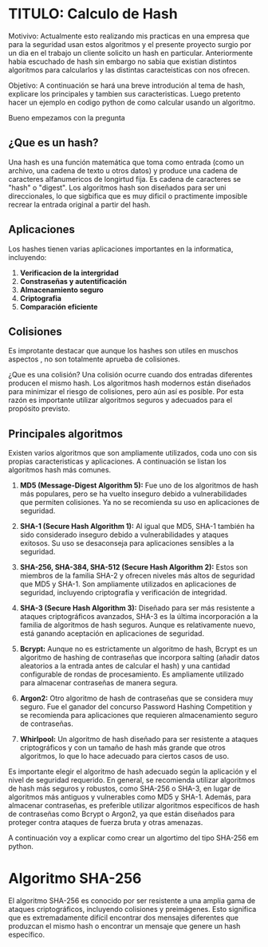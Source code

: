 # TITULO: Calculo de Hash

Motivivo: Actualmente esto realizando mis practicas en una empresa que para la seguridad usan estos algoritmos y el presente proyecto surgio por un dia en el trabajo un cliente solicito un hash en particular. Anteriormente habia escuchado de hash sin embargo no sabia que existian distintos algoritmos para calcularlos y las distintas caracteisticas con nos ofrecen. 

Objetivo: A continuación se hará una breve introdución al tema de hash, explicare los principales y tambien sus caracteristicas. Luego pretento hacer un ejemplo en codigo python de como calcular usando un algoritmo.

Bueno empezamos con la pregunta 
## ¿Que es un hash? 
Una hash es una función matemática que toma como entrada (como un archivo, una cadena de texto u otros datos) y produce una cadena de caracteres alfanumericos de longirtud fija. Es cadena de caracteres se "hash" o "digest". Los algoritmos hash son diseñados para ser uni direccionales, lo que sigbifica que es muy dificil o practimente imposible recrear la entrada original a partir del hash.

## Aplicaciones
Los hashes tienen varias aplicaciones importantes en la informatica, incluyendo:

1. **Verificacion de la intergridad**
2. **Constraseñas y autentificación**
3. **Almacenamiento seguro**
4. **Criptografia**
5. **Comparación eficiente**

## Colisiones
Es improtante destacar que aunque los hashes son utiles en muschos aspectos , no son totalmente aprueba de colisiones.

¿Que es una colisión?
Una colisión ocurre cuando dos entradas diferentes producen el mismo hash. Los algoritmos hash modernos están diseñados para minimizar el riesgo de colisiones, pero aún así es posible. Por esta razón es importante utilizar algoritmos seguros y adecuados para el propósito previsto.

## Principales algoritmos

Existen varios algoritmos que son ampliamente utilizados, coda uno con sis propias caracteristicas y aplicaciones. A continuación se listan los algoritmos hash más comunes.

1. **MD5 (Message-Digest Algorithm 5):** Fue uno de los algoritmos de hash más populares, pero se ha vuelto inseguro debido a vulnerabilidades que permiten colisiones. Ya no se recomienda su uso en aplicaciones de seguridad.

2. **SHA-1 (Secure Hash Algorithm 1):** Al igual que MD5, SHA-1 también ha sido considerado inseguro debido a vulnerabilidades y ataques exitosos. Su uso se desaconseja para aplicaciones sensibles a la seguridad.

3. **SHA-256, SHA-384, SHA-512 (Secure Hash Algorithm 2):** Estos son miembros de la familia SHA-2 y ofrecen niveles más altos de seguridad que MD5 y SHA-1. Son ampliamente utilizados en aplicaciones de seguridad, incluyendo criptografía y verificación de integridad.

4. **SHA-3 (Secure Hash Algorithm 3):** Diseñado para ser más resistente a ataques criptográficos avanzados, SHA-3 es la última incorporación a la familia de algoritmos de hash seguros. Aunque es relativamente nuevo, está ganando aceptación en aplicaciones de seguridad.

5. **Bcrypt:** Aunque no es estrictamente un algoritmo de hash, Bcrypt es un algoritmo de hashing de contraseñas que incorpora salting (añadir datos aleatorios a la entrada antes de calcular el hash) y una cantidad configurable de rondas de procesamiento. Es ampliamente utilizado para almacenar contraseñas de manera segura.

6. **Argon2:** Otro algoritmo de hash de contraseñas que se considera muy seguro. Fue el ganador del concurso Password Hashing Competition y se recomienda para aplicaciones que requieren almacenamiento seguro de contraseñas.

7. **Whirlpool:** Un algoritmo de hash diseñado para ser resistente a ataques criptográficos y con un tamaño de hash más grande que otros algoritmos, lo que lo hace adecuado para ciertos casos de uso.

Es importante elegir el algoritmo de hash adecuado según la aplicación y el nivel de seguridad requerido. En general, se recomienda utilizar algoritmos de hash más seguros y robustos, como SHA-256 o SHA-3, en lugar de algoritmos más antiguos y vulnerables como MD5 y SHA-1. Además, para almacenar contraseñas, es preferible utilizar algoritmos específicos de hash de contraseñas como Bcrypt o Argon2, ya que están diseñados para proteger contra ataques de fuerza bruta y otras amenazas.


A continuación voy a explicar como crear un algortimo del tipo SHA-256 em python.

# Algoritmo SHA-256
El algoritmo SHA-256 es conocido por ser resistente a una amplia gama de ataques criptográficos, incluyendo colisiones y preimágenes. Esto significa que es extremadamente difícil encontrar dos mensajes diferentes que produzcan el mismo hash o encontrar un mensaje que genere un hash específico.
